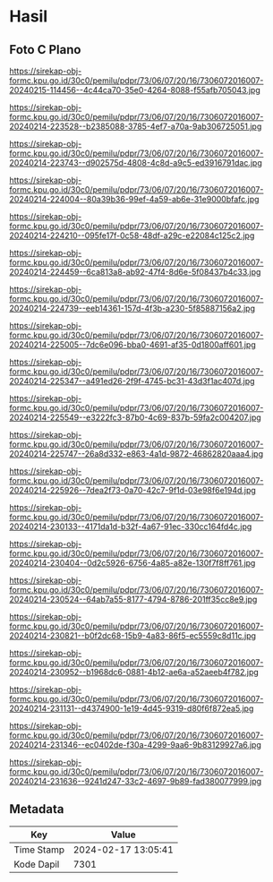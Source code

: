 # Hasil

## Foto C Plano

https://sirekap-obj-formc.kpu.go.id/30c0/pemilu/pdpr/73/06/07/20/16/7306072016007-20240215-114456--4c44ca70-35e0-4264-8088-f55afb705043.jpg

https://sirekap-obj-formc.kpu.go.id/30c0/pemilu/pdpr/73/06/07/20/16/7306072016007-20240214-223528--b2385088-3785-4ef7-a70a-9ab306725051.jpg

https://sirekap-obj-formc.kpu.go.id/30c0/pemilu/pdpr/73/06/07/20/16/7306072016007-20240214-223743--d902575d-4808-4c8d-a9c5-ed3916791dac.jpg

https://sirekap-obj-formc.kpu.go.id/30c0/pemilu/pdpr/73/06/07/20/16/7306072016007-20240214-224004--80a39b36-99ef-4a59-ab6e-31e9000bfafc.jpg

https://sirekap-obj-formc.kpu.go.id/30c0/pemilu/pdpr/73/06/07/20/16/7306072016007-20240214-224210--095fe17f-0c58-48df-a29c-e22084c125c2.jpg

https://sirekap-obj-formc.kpu.go.id/30c0/pemilu/pdpr/73/06/07/20/16/7306072016007-20240214-224459--6ca813a8-ab92-47f4-8d6e-5f08437b4c33.jpg

https://sirekap-obj-formc.kpu.go.id/30c0/pemilu/pdpr/73/06/07/20/16/7306072016007-20240214-224739--eeb14361-157d-4f3b-a230-5f85887156a2.jpg

https://sirekap-obj-formc.kpu.go.id/30c0/pemilu/pdpr/73/06/07/20/16/7306072016007-20240214-225005--7dc6e096-bba0-4691-af35-0d1800aff601.jpg

https://sirekap-obj-formc.kpu.go.id/30c0/pemilu/pdpr/73/06/07/20/16/7306072016007-20240214-225347--a491ed26-2f9f-4745-bc31-43d3f1ac407d.jpg

https://sirekap-obj-formc.kpu.go.id/30c0/pemilu/pdpr/73/06/07/20/16/7306072016007-20240214-225549--e3222fc3-87b0-4c69-837b-59fa2c004207.jpg

https://sirekap-obj-formc.kpu.go.id/30c0/pemilu/pdpr/73/06/07/20/16/7306072016007-20240214-225747--26a8d332-e863-4a1d-9872-46862820aaa4.jpg

https://sirekap-obj-formc.kpu.go.id/30c0/pemilu/pdpr/73/06/07/20/16/7306072016007-20240214-225926--7dea2f73-0a70-42c7-9f1d-03e98f6e194d.jpg

https://sirekap-obj-formc.kpu.go.id/30c0/pemilu/pdpr/73/06/07/20/16/7306072016007-20240214-230133--4171da1d-b32f-4a67-91ec-330cc164fd4c.jpg

https://sirekap-obj-formc.kpu.go.id/30c0/pemilu/pdpr/73/06/07/20/16/7306072016007-20240214-230404--0d2c5926-6756-4a85-a82e-130f7f8ff761.jpg

https://sirekap-obj-formc.kpu.go.id/30c0/pemilu/pdpr/73/06/07/20/16/7306072016007-20240214-230524--64ab7a55-8177-4794-8786-201ff35cc8e9.jpg

https://sirekap-obj-formc.kpu.go.id/30c0/pemilu/pdpr/73/06/07/20/16/7306072016007-20240214-230821--b0f2dc68-15b9-4a83-86f5-ec5559c8d11c.jpg

https://sirekap-obj-formc.kpu.go.id/30c0/pemilu/pdpr/73/06/07/20/16/7306072016007-20240214-230952--b1968dc6-0881-4b12-ae6a-a52aeeb4f782.jpg

https://sirekap-obj-formc.kpu.go.id/30c0/pemilu/pdpr/73/06/07/20/16/7306072016007-20240214-231131--d4374900-1e19-4d45-9319-d80f6f872ea5.jpg

https://sirekap-obj-formc.kpu.go.id/30c0/pemilu/pdpr/73/06/07/20/16/7306072016007-20240214-231346--ec0402de-f30a-4299-9aa6-9b83129927a6.jpg

https://sirekap-obj-formc.kpu.go.id/30c0/pemilu/pdpr/73/06/07/20/16/7306072016007-20240214-231636--9241d247-33c2-4697-9b89-fad380077999.jpg


## Metadata

| Key        | Value               |
| ---------- | ------------------- |
| Time Stamp | 2024-02-17 13:05:41 |
| Kode Dapil | 7301                |



